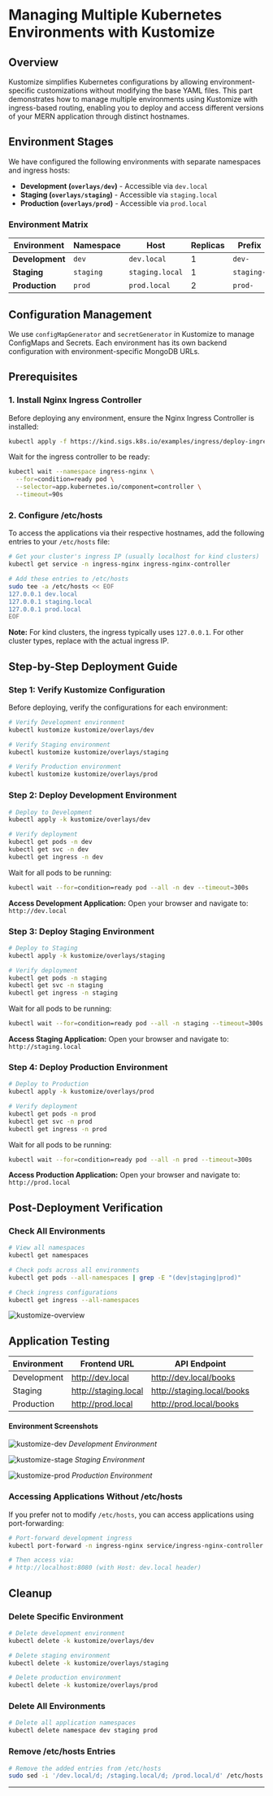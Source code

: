 # Managing Multiple Kubernetes Environments with Kustomize

## Overview
Kustomize simplifies Kubernetes configurations by allowing environment-specific customizations without modifying the base YAML files. This part demonstrates how to manage multiple environments using Kustomize with ingress-based routing, enabling you to deploy and access different versions of your MERN application through distinct hostnames.

## Environment Stages
We have configured the following environments with separate namespaces and ingress hosts:

- **Development (`overlays/dev`)** - Accessible via `dev.local`
- **Staging (`overlays/staging`)** - Accessible via `staging.local`  
- **Production (`overlays/prod`)** - Accessible via `prod.local`

### Environment Matrix

| Environment | Namespace | Host | Replicas | Prefix |
|-------------|-----------|------|----------|--------|
| **Development** | `dev` | `dev.local` | 1 | `dev-` |
| **Staging** | `staging` | `staging.local` | 1 | `staging-` |
| **Production** | `prod` | `prod.local` | 2 | `prod-` |


## Configuration Management
We use `configMapGenerator` and `secretGenerator` in Kustomize to manage ConfigMaps and Secrets. Each environment has its own backend configuration with environment-specific MongoDB URLs.

## Prerequisites

### 1. Install Nginx Ingress Controller
Before deploying any environment, ensure the Nginx Ingress Controller is installed:

```bash
kubectl apply -f https://kind.sigs.k8s.io/examples/ingress/deploy-ingress-nginx.yaml
```

Wait for the ingress controller to be ready:

```bash
kubectl wait --namespace ingress-nginx \
  --for=condition=ready pod \
  --selector=app.kubernetes.io/component=controller \
  --timeout=90s
```

### 2. Configure /etc/hosts
To access the applications via their respective hostnames, add the following entries to your `/etc/hosts` file:

```bash
# Get your cluster's ingress IP (usually localhost for kind clusters)
kubectl get service -n ingress-nginx ingress-nginx-controller

# Add these entries to /etc/hosts
sudo tee -a /etc/hosts << EOF
127.0.0.1 dev.local
127.0.0.1 staging.local
127.0.0.1 prod.local
EOF
```

**Note:** For kind clusters, the ingress typically uses `127.0.0.1`. For other cluster types, replace with the actual ingress IP.

## Step-by-Step Deployment Guide

### Step 1: Verify Kustomize Configuration
Before deploying, verify the configurations for each environment:

```bash
# Verify Development environment
kubectl kustomize kustomize/overlays/dev

# Verify Staging environment  
kubectl kustomize kustomize/overlays/staging

# Verify Production environment
kubectl kustomize kustomize/overlays/prod
```

### Step 2: Deploy Development Environment

```bash
# Deploy to Development
kubectl apply -k kustomize/overlays/dev

# Verify deployment
kubectl get pods -n dev
kubectl get svc -n dev
kubectl get ingress -n dev
```

Wait for all pods to be running:

```bash
kubectl wait --for=condition=ready pod --all -n dev --timeout=300s
```

**Access Development Application:**
Open your browser and navigate to: `http://dev.local`

### Step 3: Deploy Staging Environment

```bash
# Deploy to Staging
kubectl apply -k kustomize/overlays/staging

# Verify deployment
kubectl get pods -n staging
kubectl get svc -n staging
kubectl get ingress -n staging
```

Wait for all pods to be running:

```bash
kubectl wait --for=condition=ready pod --all -n staging --timeout=300s
```

**Access Staging Application:**
Open your browser and navigate to: `http://staging.local`

### Step 4: Deploy Production Environment

```bash
# Deploy to Production
kubectl apply -k kustomize/overlays/prod

# Verify deployment
kubectl get pods -n prod
kubectl get svc -n prod
kubectl get ingress -n prod
```

Wait for all pods to be running:

```bash
kubectl wait --for=condition=ready pod --all -n prod --timeout=300s
```

**Access Production Application:**
Open your browser and navigate to: `http://prod.local`

## Post-Deployment Verification

### Check All Environments
```bash
# View all namespaces
kubectl get namespaces

# Check pods across all environments
kubectl get pods --all-namespaces | grep -E "(dev|staging|prod)"

# Check ingress configurations
kubectl get ingress --all-namespaces
```
![kustomize-overview](./assets/kustomize-overview.png)


## Application Testing
| Environment | Frontend URL | API Endpoint |
|-------------|--------------|--------------|
| Development | http://dev.local | http://dev.local/books |
| Staging | http://staging.local | http://staging.local/books |
| Production | http://prod.local | http://prod.local/books |


#### Environment Screenshots
![kustomize-dev](./assets/kustomize-dev.png)
*Development Environment*

![kustomize-stage](./assets/kustomize-stage.png)
*Staging Environment*

![kustomize-prod](./assets/kustomize-prod.png)
*Production Environment*

### Accessing Applications Without /etc/hosts
If you prefer not to modify `/etc/hosts`, you can access applications using port-forwarding:

```bash
# Port-forward development ingress
kubectl port-forward -n ingress-nginx service/ingress-nginx-controller 8080:80

# Then access via:
# http://localhost:8080 (with Host: dev.local header)
```

## Cleanup

### Delete Specific Environment
```bash
# Delete development environment
kubectl delete -k kustomize/overlays/dev

# Delete staging environment
kubectl delete -k kustomize/overlays/staging

# Delete production environment
kubectl delete -k kustomize/overlays/prod
```

### Delete All Environments
```bash
# Delete all application namespaces
kubectl delete namespace dev staging prod
```

### Remove /etc/hosts Entries
```bash
# Remove the added entries from /etc/hosts
sudo sed -i '/dev.local/d; /staging.local/d; /prod.local/d' /etc/hosts
```

---